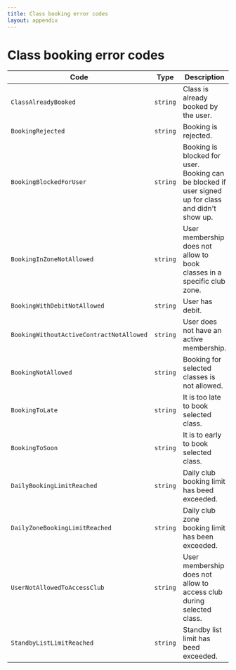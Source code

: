 ```yaml
---
title: Class booking error codes
layout: appendix
---
```


# Class booking error codes

Code            							| Type        | Description
-----|----------|----------------------------------------------------
`ClassAlreadyBooked`     					|`string`     | Class is already booked by the user.
`BookingRejected`    						|`string`     | Booking is rejected.
`BookingBlockedForUser`            			|`string`     | Booking is blocked for user. Booking can be blocked if user signed up for class and didn't show up.
`BookingInZoneNotAllowed`     				|`string`     | User membership does not allow to book classes in a specific club zone.
`BookingWithDebitNotAllowed`     			|`string`     | User has debit.
`BookingWithoutActiveContractNotAllowed`	|`string`     | User does not have an active membership.
`BookingNotAllowed`       					|`string`     | Booking for selected classes is not allowed.
`BookingToLate`								|`string`     | It is too late to book selected class.
`BookingToSoon`								|`string`     | It is to early to book selected class.
`DailyBookingLimitReached`					|`string`     | Daily club booking limit has beed exceeded.
`DailyZoneBookingLimitReached`				|`string`     | Daily club zone booking limit has been exceeded.
`UserNotAllowedToAccessClub`				|`string`     | User membership does not allow to access club during selected class.
`StandbyListLimitReached`					|`string`     | Standby list limit has beed exceeded.




